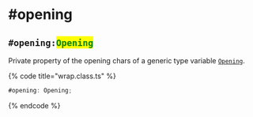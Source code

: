# #opening

## `#opening:`<mark style="color:green;">`Opening`</mark>

Private property of the opening chars of a generic type variable [`Opening`](../../generic-type-variables.md#wrap-opening).

{% code title="wrap.class.ts" %}
```typescript
#opening: Opening;
```
{% endcode %}
